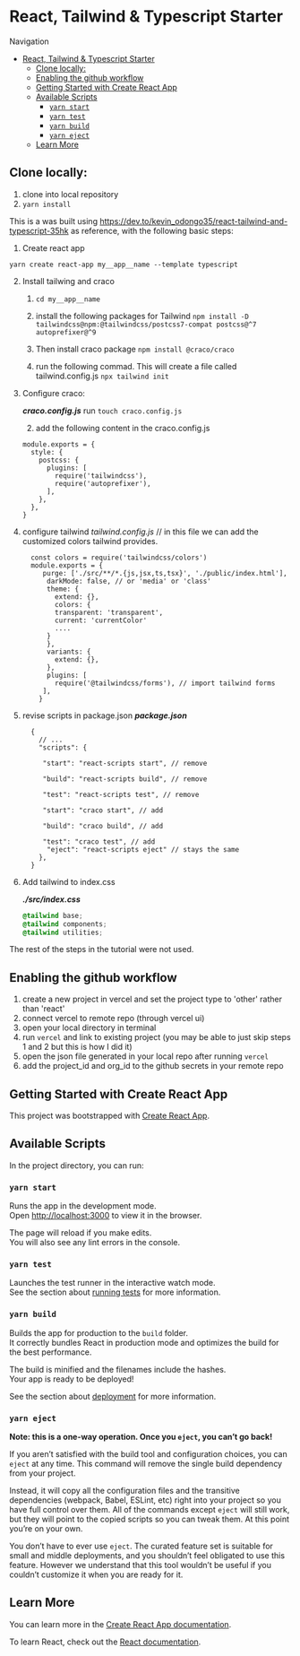# React, Tailwind & Typescript Starter


Navigation
- [React, Tailwind & Typescript Starter](#react-tailwind--typescript-starter)
  - [Clone locally:](#clone-locally)
  - [Enabling the github workflow](#enabling-the-github-workflow)
  - [Getting Started with Create React App](#getting-started-with-create-react-app)
  - [Available Scripts](#available-scripts)
    - [`yarn start`](#yarn-start)
    - [`yarn test`](#yarn-test)
    - [`yarn build`](#yarn-build)
    - [`yarn eject`](#yarn-eject)
  - [Learn More](#learn-more)

## Clone locally:
1. clone into local repository
2. `yarn install`

This is a was built using https://dev.to/kevin_odongo35/react-tailwind-and-typescript-35hk as reference, with the following basic steps:

1. Create react app
```
yarn create react-app my__app__name --template typescript
```

2. Install tailwing and craco


    1. `cd my__app__name`

    2. install the following packages for Tailwind
    `npm install -D tailwindcss@npm:@tailwindcss/postcss7-compat postcss@^7 autoprefixer@^9`

    3. Then install craco package
     `npm install @craco/craco`

    4. run the following commad. This will create a file called tailwind.config.js
    `npx tailwind init`


3. Configure craco:

    *__craco.config.js__*
     run `touch craco.config.js`

    2. add the following content in the craco.config.js
    ```
    module.exports = {
      style: {
        postcss: {
          plugins: [
            require('tailwindcss'),
            require('autoprefixer'),
          ],
        },
      },
    }
    ```


4. configure tailwind
    *tailwind.config.js*
    // in this file we can add the customized colors tailwind provides.
    ```
      const colors = require('tailwindcss/colors')
      module.exports = {
         purge: ['./src/**/*.{js,jsx,ts,tsx}', './public/index.html'],
          darkMode: false, // or 'media' or 'class'
          theme: {
            extend: {},
            colors: {
            transparent: 'transparent',
            current: 'currentColor'
            ....
          }
          },
          variants: {
            extend: {},
          },
          plugins: [
            require('@tailwindcss/forms'), // import tailwind forms
         ],
        }
      ```
    
5. revise scripts in package.json
      *__package.json__*
      ```
        {
          // ...
          "scripts": {

           "start": "react-scripts start", // remove

           "build": "react-scripts build", // remove

           "test": "react-scripts test", // remove

           "start": "craco start", // add

           "build": "craco build", // add

           "test": "craco test", // add
            "eject": "react-scripts eject" // stays the same
          },
        }
      ```
6. Add tailwind to index.css

      *__./src/index.css__*
      ```css
      @tailwind base;
      @tailwind components;
      @tailwind utilities;
      ```

The rest of the steps in the tutorial were not used. 

## Enabling the github workflow 
1. create a new project in vercel and set the project type to 'other' rather than 'react'
2. connect vercel to remote repo (through vercel ui)
3. open your local directory in terminal 
4. run `vercel` and link to existing project (you may be able to just skip steps 1 and 2 but this is how I did it)
5. open the json file generated in your local repo after running `vercel`
6. add the project_id and org_id to the github secrets in your remote repo 

## Getting Started with Create React App

This project was bootstrapped with [Create React App](https://github.com/facebook/create-react-app).

## Available Scripts

In the project directory, you can run:

### `yarn start`

Runs the app in the development mode.\
Open [http://localhost:3000](http://localhost:3000) to view it in the browser.

The page will reload if you make edits.\
You will also see any lint errors in the console.

### `yarn test`

Launches the test runner in the interactive watch mode.\
See the section about [running tests](https://facebook.github.io/create-react-app/docs/running-tests) for more information.

### `yarn build`

Builds the app for production to the `build` folder.\
It correctly bundles React in production mode and optimizes the build for the best performance.

The build is minified and the filenames include the hashes.\
Your app is ready to be deployed!

See the section about [deployment](https://facebook.github.io/create-react-app/docs/deployment) for more information.

### `yarn eject`

**Note: this is a one-way operation. Once you `eject`, you can’t go back!**

If you aren’t satisfied with the build tool and configuration choices, you can `eject` at any time. This command will remove the single build dependency from your project.

Instead, it will copy all the configuration files and the transitive dependencies (webpack, Babel, ESLint, etc) right into your project so you have full control over them. All of the commands except `eject` will still work, but they will point to the copied scripts so you can tweak them. At this point you’re on your own.

You don’t have to ever use `eject`. The curated feature set is suitable for small and middle deployments, and you shouldn’t feel obligated to use this feature. However we understand that this tool wouldn’t be useful if you couldn’t customize it when you are ready for it.

## Learn More

You can learn more in the [Create React App documentation](https://facebook.github.io/create-react-app/docs/getting-started).

To learn React, check out the [React documentation](https://reactjs.org/).
